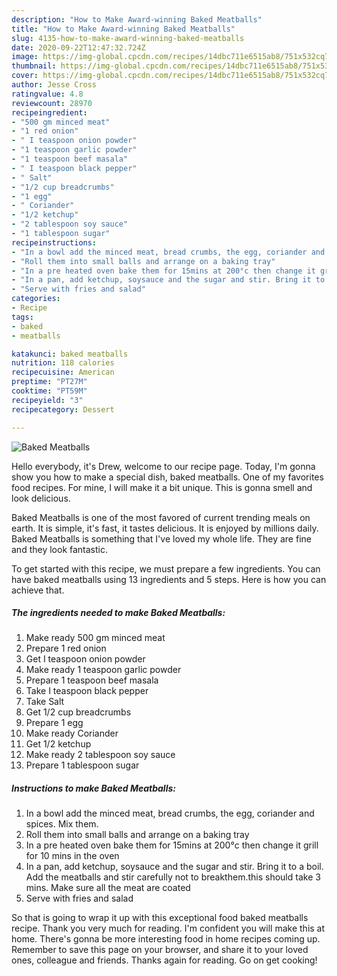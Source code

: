 ```yaml
---
description: "How to Make Award-winning Baked Meatballs"
title: "How to Make Award-winning Baked Meatballs"
slug: 4135-how-to-make-award-winning-baked-meatballs
date: 2020-09-22T12:47:32.724Z
image: https://img-global.cpcdn.com/recipes/14dbc711e6515ab8/751x532cq70/baked-meatballs-recipe-main-photo.jpg
thumbnail: https://img-global.cpcdn.com/recipes/14dbc711e6515ab8/751x532cq70/baked-meatballs-recipe-main-photo.jpg
cover: https://img-global.cpcdn.com/recipes/14dbc711e6515ab8/751x532cq70/baked-meatballs-recipe-main-photo.jpg
author: Jesse Cross
ratingvalue: 4.8
reviewcount: 28970
recipeingredient:
- "500 gm minced meat"
- "1 red onion"
- " I teaspoon onion powder"
- "1 teaspoon garlic powder"
- "1 teaspoon beef masala"
- " I teaspoon black pepper"
- " Salt"
- "1/2 cup breadcrumbs"
- "1 egg"
- " Coriander"
- "1/2 ketchup"
- "2 tablespoon soy sauce"
- "1 tablespoon sugar"
recipeinstructions:
- "In a bowl add the minced meat, bread crumbs, the egg, coriander and spices. Mix them."
- "Roll them into small balls and arrange on a baking tray"
- "In a pre heated oven bake them for 15mins at 200°c then change it grill for 10 mins in the oven"
- "In a pan, add ketchup, soysauce and the sugar and stir. Bring it to a boil. Add the meatballs and stir carefully not to breakthem.this should take 3 mins. Make sure all the meat are coated"
- "Serve with fries and salad"
categories:
- Recipe
tags:
- baked
- meatballs

katakunci: baked meatballs 
nutrition: 118 calories
recipecuisine: American
preptime: "PT27M"
cooktime: "PT59M"
recipeyield: "3"
recipecategory: Dessert

---
```



![Baked Meatballs](https://img-global.cpcdn.com/recipes/14dbc711e6515ab8/751x532cq70/baked-meatballs-recipe-main-photo.jpg)

Hello everybody, it's Drew, welcome to our recipe page. Today, I'm gonna show you how to make a special dish, baked meatballs. One of my favorites food recipes. For mine, I will make it a bit unique. This is gonna smell and look delicious.

Baked Meatballs is one of the most favored of current trending meals on earth. It is simple, it's fast, it tastes delicious. It is enjoyed by millions daily. Baked Meatballs is something that I've loved my whole life. They are fine and they look fantastic.




To get started with this recipe, we must prepare a few ingredients. You can have baked meatballs using 13 ingredients and 5 steps. Here is how you can achieve that.

<!--inarticleads1-->

##### The ingredients needed to make Baked Meatballs:

1. Make ready 500 gm minced meat
1. Prepare 1 red onion
1. Get  I teaspoon onion powder
1. Make ready 1 teaspoon garlic powder
1. Prepare 1 teaspoon beef masala
1. Take  I teaspoon black pepper
1. Take  Salt
1. Get 1/2 cup breadcrumbs
1. Prepare 1 egg
1. Make ready  Coriander
1. Get 1/2 ketchup
1. Make ready 2 tablespoon soy sauce
1. Prepare 1 tablespoon sugar




<!--inarticleads2-->

##### Instructions to make Baked Meatballs:

1. In a bowl add the minced meat, bread crumbs, the egg, coriander and spices. Mix them.
1. Roll them into small balls and arrange on a baking tray
1. In a pre heated oven bake them for 15mins at 200°c then change it grill for 10 mins in the oven
1. In a pan, add ketchup, soysauce and the sugar and stir. Bring it to a boil. Add the meatballs and stir carefully not to breakthem.this should take 3 mins. Make sure all the meat are coated
1. Serve with fries and salad




So that is going to wrap it up with this exceptional food baked meatballs recipe. Thank you very much for reading. I'm confident you will make this at home. There's gonna be more interesting food in home recipes coming up. Remember to save this page on your browser, and share it to your loved ones, colleague and friends. Thanks again for reading. Go on get cooking!
